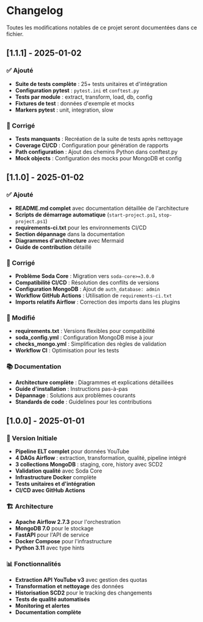 # Changelog

Toutes les modifications notables de ce projet seront documentées dans ce fichier.

## [1.1.1] - 2025-01-02

### ✅ Ajouté
- **Suite de tests complète** : 25+ tests unitaires et d'intégration
- **Configuration pytest** : `pytest.ini` et `conftest.py`
- **Tests par module** : extract, transform, load, db, config
- **Fixtures de test** : données d'exemple et mocks
- **Markers pytest** : unit, integration, slow

### 🔧 Corrigé
- **Tests manquants** : Recréation de la suite de tests après nettoyage
- **Coverage CI/CD** : Configuration pour génération de rapports
- **Path configuration** : Ajout des chemins Python dans conftest.py
- **Mock objects** : Configuration des mocks pour MongoDB et config

## [1.1.0] - 2025-01-02

### ✅ Ajouté
- **README.md complet** avec documentation détaillée de l'architecture
- **Scripts de démarrage automatique** (`start-project.ps1`, `stop-project.ps1`)
- **requirements-ci.txt** pour les environnements CI/CD
- **Section dépannage** dans la documentation
- **Diagrammes d'architecture** avec Mermaid
- **Guide de contribution** détaillé

### 🔧 Corrigé
- **Problème Soda Core** : Migration vers `soda-core>=3.0.0`
- **Compatibilité CI/CD** : Résolution des conflits de versions
- **Configuration MongoDB** : Ajout de `auth_database: admin`
- **Workflow GitHub Actions** : Utilisation de `requirements-ci.txt`
- **Imports relatifs Airflow** : Correction des imports dans les plugins

### 🔄 Modifié
- **requirements.txt** : Versions flexibles pour compatibilité
- **soda_config.yml** : Configuration MongoDB mise à jour
- **checks_mongo.yml** : Simplification des règles de validation
- **Workflow CI** : Optimisation pour les tests

### 📚 Documentation
- **Architecture complète** : Diagrammes et explications détaillées
- **Guide d'installation** : Instructions pas-à-pas
- **Dépannage** : Solutions aux problèmes courants
- **Standards de code** : Guidelines pour les contributions

## [1.0.0] - 2025-01-01

### 🎉 Version Initiale
- **Pipeline ELT complet** pour données YouTube
- **4 DAGs Airflow** : extraction, transformation, qualité, pipeline intégré
- **3 collections MongoDB** : staging, core, history avec SCD2
- **Validation qualité** avec Soda Core
- **Infrastructure Docker** complète
- **Tests unitaires et d'intégration**
- **CI/CD avec GitHub Actions**

### 🏗️ Architecture
- **Apache Airflow 2.7.3** pour l'orchestration
- **MongoDB 7.0** pour le stockage
- **FastAPI** pour l'API de service
- **Docker Compose** pour l'infrastructure
- **Python 3.11** avec type hints

### 📊 Fonctionnalités
- **Extraction API YouTube v3** avec gestion des quotas
- **Transformation et nettoyage** des données
- **Historisation SCD2** pour le tracking des changements
- **Tests de qualité automatisés**
- **Monitoring et alertes**
- **Documentation complète**
